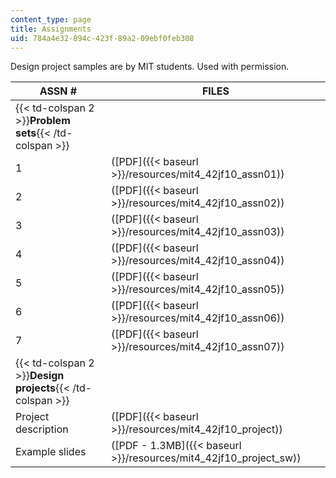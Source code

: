 ```yaml
---
content_type: page
title: Assignments
uid: 784a4e32-894c-423f-89a2-09ebf0feb308
---
```


Design project samples are by MIT students. Used with permission.

| ASSN # | FILES |
| --- | --- |
| {{< td-colspan 2 >}}**Problem sets**{{< /td-colspan >}} ||
| 1 | ([PDF]({{< baseurl >}}/resources/mit4_42jf10_assn01)) |
| 2 | ([PDF]({{< baseurl >}}/resources/mit4_42jf10_assn02)) |
| 3 | ([PDF]({{< baseurl >}}/resources/mit4_42jf10_assn03)) |
| 4 | ([PDF]({{< baseurl >}}/resources/mit4_42jf10_assn04)) |
| 5 | ([PDF]({{< baseurl >}}/resources/mit4_42jf10_assn05)) |
| 6 | ([PDF]({{< baseurl >}}/resources/mit4_42jf10_assn06)) |
| 7 | ([PDF]({{< baseurl >}}/resources/mit4_42jf10_assn07)) |
| {{< td-colspan 2 >}}**Design projects**{{< /td-colspan >}} ||
| Project description | ([PDF]({{< baseurl >}}/resources/mit4_42jf10_project)) |
| Example slides | ([PDF - 1.3MB]({{< baseurl >}}/resources/mit4_42jf10_project_sw))